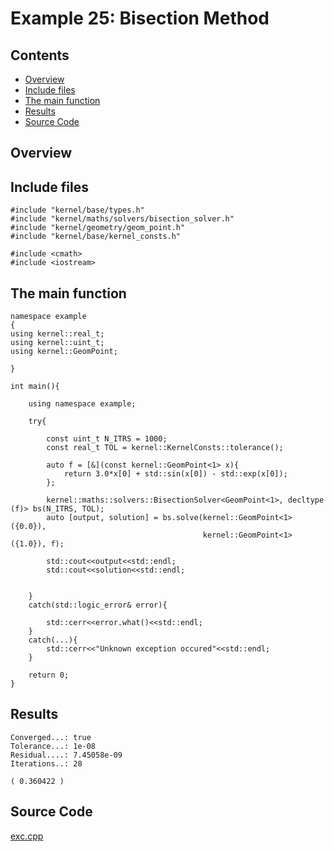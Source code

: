 # Example 25: Bisection Method

## Contents

* [Overview](#overview) 
* [Include files](#include_files)
* [The main function](#m_func)
* [Results](#results)
* [Source Code](#source_code)

## <a name="overview"></a> Overview

## <a name="include_files"></a> Include files

```
#include "kernel/base/types.h"
#include "kernel/maths/solvers/bisection_solver.h"
#include "kernel/geometry/geom_point.h"
#include "kernel/base/kernel_consts.h"

#include <cmath>
#include <iostream>
```

## <a name="m_func"></a> The main function

```
namespace example
{
using kernel::real_t;
using kernel::uint_t;
using kernel::GeomPoint;

}

int main(){

    using namespace example;

    try{

        const uint_t N_ITRS = 1000;
        const real_t TOL = kernel::KernelConsts::tolerance();

        auto f = [&](const kernel::GeomPoint<1> x){
            return 3.0*x[0] + std::sin(x[0]) - std::exp(x[0]);
        };

        kernel::maths::solvers::BisectionSolver<GeomPoint<1>, decltype (f)> bs(N_ITRS, TOL);
        auto [output, solution] = bs.solve(kernel::GeomPoint<1>({0.0}),
                                           kernel::GeomPoint<1>({1.0}), f);

        std::cout<<output<<std::endl;
        std::cout<<solution<<std::endl;


    }
    catch(std::logic_error& error){

        std::cerr<<error.what()<<std::endl;
    }
    catch(...){
        std::cerr<<"Unknown exception occured"<<std::endl;
    }

    return 0;
}
```

## <a name="results"></a> Results

```
Converged...: true
Tolerance...: 1e-08
Residual....: 7.45058e-09
Iterations..: 28

( 0.360422 )
```

## <a name="source_code"></a> Source Code

<a href="../exe.cpp">exc.cpp</a>




